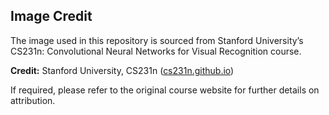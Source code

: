 ## Image Credit

The image used in this repository is sourced from Stanford University’s CS231n: Convolutional Neural Networks for Visual Recognition course. 

**Credit:** Stanford University, CS231n ([cs231n.github.io](https://cs231n.github.io/neural-networks-1/))

If required, please refer to the original course website for further details on attribution.

